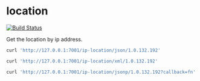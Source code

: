 # location

[![Build Status](https://img.shields.io/travis/vicanso/location.svg?label=linux+build)](https://travis-ci.org/vicanso/location)


Get the location by ip address.

```bash
curl 'http://127.0.0.1:7001/ip-location/json/1.0.132.192'
```

```bash
curl 'http://127.0.0.1:7001/ip-location/xml/1.0.132.192'
```

```bash
curl 'http://127.0.0.1:7001/ip-location/jsonp/1.0.132.192?callback=fn'
```